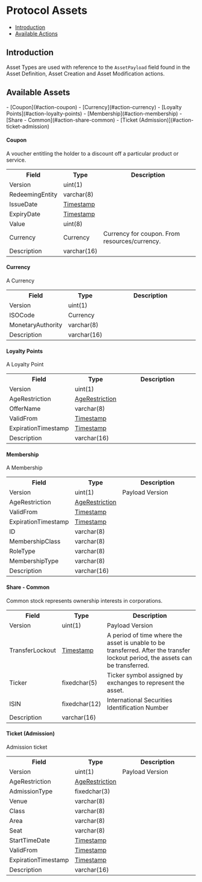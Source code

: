 # Protocol Assets

- [Introduction](#introduction)
- [Available Actions](#all-assets)

<a name="introduction"></a>
## Introduction

Asset Types are used with reference to the `AssetPayload` field found in the Asset Definition, Asset Creation and Asset Modification actions.

<a name="all-assets"></a>
## Available Assets

<div class="content-list collection-method-list" markdown="1">
- [Coupon](#action-coupon)
- [Currency](#action-currency)
- [Loyalty Points](#action-loyalty-points)
- [Membership](#action-membership)
- [Share - Common](#action-share-common)
- [Ticket (Admission)](#action-ticket-admission)
</div>

<a name="action-coupon"></a>
#### Coupon

A voucher entitling the holder to a discount off a particular product or service.

<table>
    <tr>
        <th style="width:15%">Field</th>
        <th style="width:15%">Type</th>
        <th>Description</th>
    </tr>
    <tr>
        <td>Version</td>
        <td>
            uint(1)
        </td>
        <td> </td>
    </tr>
    <tr>
        <td>RedeemingEntity</td>
        <td>
            varchar(8)
        </td>
        <td> </td>
    </tr>
    <tr>
        <td>IssueDate</td>
        <td>
            <a href="#type-timestamp">Timestamp</a>
        </td>
        <td> </td>
    </tr>
    <tr>
        <td>ExpiryDate</td>
        <td>
            <a href="#type-timestamp">Timestamp</a>
        </td>
        <td> </td>
    </tr>
    <tr>
        <td>Value</td>
        <td>
            uint(8)
        </td>
        <td> </td>
    </tr>
    <tr>
        <td>Currency</td>
        <td>
            Currency
        </td>
        <td>Currency for coupon. From resources/currency. </td>
    </tr>
    <tr>
        <td>Description</td>
        <td>
            varchar(16)
        </td>
        <td> </td>
    </tr>
</table>



<a name="action-currency"></a>
#### Currency

A Currency

<table>
    <tr>
        <th style="width:15%">Field</th>
        <th style="width:15%">Type</th>
        <th>Description</th>
    </tr>
    <tr>
        <td>Version</td>
        <td>
            uint(1)
        </td>
        <td> </td>
    </tr>
    <tr>
        <td>ISOCode</td>
        <td>
            Currency
        </td>
        <td> </td>
    </tr>
    <tr>
        <td>MonetaryAuthority</td>
        <td>
            varchar(8)
        </td>
        <td> </td>
    </tr>
    <tr>
        <td>Description</td>
        <td>
            varchar(16)
        </td>
        <td> </td>
    </tr>
</table>



<a name="action-loyalty-points"></a>
#### Loyalty Points

A Loyalty Point

<table>
    <tr>
        <th style="width:15%">Field</th>
        <th style="width:15%">Type</th>
        <th>Description</th>
    </tr>
    <tr>
        <td>Version</td>
        <td>
            uint(1)
        </td>
        <td> </td>
    </tr>
    <tr>
        <td>AgeRestriction</td>
        <td>
            <a href="#type-age-restriction">AgeRestriction</a>
        </td>
        <td> </td>
    </tr>
    <tr>
        <td>OfferName</td>
        <td>
            varchar(8)
        </td>
        <td> </td>
    </tr>
    <tr>
        <td>ValidFrom</td>
        <td>
            <a href="#type-timestamp">Timestamp</a>
        </td>
        <td> </td>
    </tr>
    <tr>
        <td>ExpirationTimestamp</td>
        <td>
            <a href="#type-timestamp">Timestamp</a>
        </td>
        <td> </td>
    </tr>
    <tr>
        <td>Description</td>
        <td>
            varchar(16)
        </td>
        <td> </td>
    </tr>
</table>



<a name="action-membership"></a>
#### Membership

A Membership

<table>
    <tr>
        <th style="width:15%">Field</th>
        <th style="width:15%">Type</th>
        <th>Description</th>
    </tr>
    <tr>
        <td>Version</td>
        <td>
            uint(1)
        </td>
        <td>Payload Version </td>
    </tr>
    <tr>
        <td>AgeRestriction</td>
        <td>
            <a href="#type-age-restriction">AgeRestriction</a>
        </td>
        <td> </td>
    </tr>
    <tr>
        <td>ValidFrom</td>
        <td>
            <a href="#type-timestamp">Timestamp</a>
        </td>
        <td> </td>
    </tr>
    <tr>
        <td>ExpirationTimestamp</td>
        <td>
            <a href="#type-timestamp">Timestamp</a>
        </td>
        <td> </td>
    </tr>
    <tr>
        <td>ID</td>
        <td>
            varchar(8)
        </td>
        <td> </td>
    </tr>
    <tr>
        <td>MembershipClass</td>
        <td>
            varchar(8)
        </td>
        <td> </td>
    </tr>
    <tr>
        <td>RoleType</td>
        <td>
            varchar(8)
        </td>
        <td> </td>
    </tr>
    <tr>
        <td>MembershipType</td>
        <td>
            varchar(8)
        </td>
        <td> </td>
    </tr>
    <tr>
        <td>Description</td>
        <td>
            varchar(16)
        </td>
        <td> </td>
    </tr>
</table>



<a name="action-share-common"></a>
#### Share - Common

Common stock represents ownership interests in corporations.

<table>
    <tr>
        <th style="width:15%">Field</th>
        <th style="width:15%">Type</th>
        <th>Description</th>
    </tr>
    <tr>
        <td>Version</td>
        <td>
            uint(1)
        </td>
        <td>Payload Version </td>
    </tr>
    <tr>
        <td>TransferLockout</td>
        <td>
            <a href="#type-timestamp">Timestamp</a>
        </td>
        <td>A period of time where the asset is unable to be transferred.  After the transfer lockout period, the assets can be transferred. </td>
    </tr>
    <tr>
        <td>Ticker</td>
        <td>
            fixedchar(5)
        </td>
        <td>Ticker symbol assigned by exchanges to represent the asset. </td>
    </tr>
    <tr>
        <td>ISIN</td>
        <td>
            fixedchar(12)
        </td>
        <td>International Securities Identification Number </td>
    </tr>
    <tr>
        <td>Description</td>
        <td>
            varchar(16)
        </td>
        <td> </td>
    </tr>
</table>



<a name="action-ticket-admission"></a>
#### Ticket (Admission)

Admission ticket

<table>
    <tr>
        <th style="width:15%">Field</th>
        <th style="width:15%">Type</th>
        <th>Description</th>
    </tr>
    <tr>
        <td>Version</td>
        <td>
            uint(1)
        </td>
        <td>Payload Version </td>
    </tr>
    <tr>
        <td>AgeRestriction</td>
        <td>
            <a href="#type-age-restriction">AgeRestriction</a>
        </td>
        <td> </td>
    </tr>
    <tr>
        <td>AdmissionType</td>
        <td>
            fixedchar(3)
        </td>
        <td> </td>
    </tr>
    <tr>
        <td>Venue</td>
        <td>
            varchar(8)
        </td>
        <td> </td>
    </tr>
    <tr>
        <td>Class</td>
        <td>
            varchar(8)
        </td>
        <td> </td>
    </tr>
    <tr>
        <td>Area</td>
        <td>
            varchar(8)
        </td>
        <td> </td>
    </tr>
    <tr>
        <td>Seat</td>
        <td>
            varchar(8)
        </td>
        <td> </td>
    </tr>
    <tr>
        <td>StartTimeDate</td>
        <td>
            <a href="#type-timestamp">Timestamp</a>
        </td>
        <td> </td>
    </tr>
    <tr>
        <td>ValidFrom</td>
        <td>
            <a href="#type-timestamp">Timestamp</a>
        </td>
        <td> </td>
    </tr>
    <tr>
        <td>ExpirationTimestamp</td>
        <td>
            <a href="#type-timestamp">Timestamp</a>
        </td>
        <td> </td>
    </tr>
    <tr>
        <td>Description</td>
        <td>
            varchar(16)
        </td>
        <td> </td>
    </tr>
</table>


